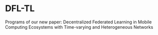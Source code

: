 # DFL-TL
Programs of our new paper: Decentralized Federated Learning in Mobile Computing Ecosystems with Time-varying and Heterogeneous Networks
